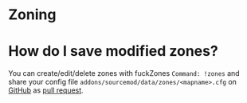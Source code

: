 # Zoning

# How do I save modified zones?
You can create/edit/delete zones with fuckZones `Command: !zones` and share your config file `addons/sourcemod/data/zones/<mapname>.cfg` on [GitHub](https://github.com/fuckTimer/zones) as [pull request](https://github.com/fuckTimer/zones/compare).